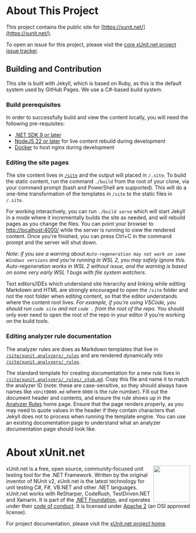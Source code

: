 # About This Project

This project contains the public site for [https://xunit.net/](https://xunit.net/).

To open an issue for this project, please visit the [core xUnit.net project issue tracker](https://github.com/xunit/xunit/issues).

## Building and Contribution

This site is built with Jekyll, which is based on Ruby, as this is the default system used by GitHub Pages. We use a C#-based build system.

### Build prerequisites

In order to successfully build and view the content locally, you will need the following pre-requisites:

* [.NET SDK 9 or later](https://dotnet.microsoft.com/download/dotnet/)
* [NodeJS 22 or later](https://nodejs.org/) for live content rebuild during development
* [Docker](https://docs.docker.com/engine/install/) to host nginx during development

### Editing the site pages

The site content lives in [`/site`](https://github.com/xunit/xunit.net/tree/main/site) and the output will placed in `/.site`. To build the static content, run the command `./build` from the root of your clone, via your command prompt (bash and PowerShell are supported). This will do a one-time transformation of the templates in `/site` to the static files in `/.site`.

For working interactively, you can run `./build serve` which will start Jekyll in a mode where it incrementally builds the site as needed, and will rebuild pages as you change the files. You can point your browser to [http://localhost:4000/](http://localhost:4000/) while the server is running to view the rendered content. Once you're finished, you can press Ctrl+C in the command prompt and the server will shut down.

_Note: if you see a warning about `Auto-regeneration may not work on some Windows versions` and you're running in WSL 2, you may safely ignore this. Auto-regeneration works in WSL 2 without issue, and the warning is based on some very early WSL 1 bugs with file system watchers._

Text editors/IDEs which understand site hierarchy and linking while editing Markdown and HTML are strongly encouraged to open the `/site` folder and not the root folder when editing content, so that the editor understands where the content root lives. _For example, if you're using VSCode, you should run `code site` and not `code .` from the root of the repo._ You should only ever need to open the root of the repo in your editor if you're working on the build tools.

### Editing analyzer rule documentation

The analyzer rules are does as Markdown templates that live in [`/site/xunit.analyzers/_rules`](site/xunit.analyzers/_rules) and are rendered dynamically into [`/site/xunit.analyzers/_rules`](site/xunit.analyzers/rules).

The standard template for creating documentation for a new rule lives in [`/site/xunit.analyzers/_rules/_stub.md`](site/xunit.analyzers/_rules/_stub.md). Copy this file and name it to match the analyzer ID (note: these are case-sensitive, so they should always have names like `xUnit0000.md` where `0000` is the rule number). Fill out the document header and contents, and ensure the rule shows up in the [Analyzer Rules](http://localhost:4000/xunit.analyzers/rules) home page. Ensure that the page renders properly, as you may need to quote values in the header if they contain characters that Jekyll does not to process when running the template engine. You can use an existing documentation page to understand what an analyzer documentation page should look like.

# About xUnit.net

[<img align="right" src="https://xunit.net/images/dotnet-fdn-logo.png" width="100" />](https://www.dotnetfoundation.org/)

xUnit.net is a free, open source, community-focused unit testing tool for the .NET Framework. Written by the original inventor of NUnit v2, xUnit.net is the latest technology for unit testing C#, F#, VB.NET and other .NET languages. xUnit.net works with ReSharper, CodeRush, TestDriven.NET and Xamarin. It is part of the [.NET Foundation](https://www.dotnetfoundation.org/), and operates under their [code of conduct](https://dotnetfoundation.org/about/policies/code-of-conduct). It is licensed under [Apache 2](https://opensource.org/licenses/Apache-2.0) (an OSI approved license).

For project documentation, please visit the [xUnit.net project home](https://xunit.net/).
